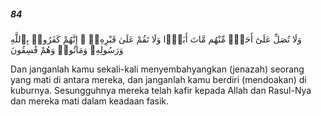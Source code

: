 ##### 84

<span class="ayah">وَلَا تُصَلِّ عَلَىٰٓ أَحَدٍۢ مِّنْهُم مَّاتَ أَبَدًۭا وَلَا تَقُمْ عَلَىٰ قَبْرِهِۦٓ ۖ إِنَّهُمْ كَفَرُوا۟ بِٱللَّهِ وَرَسُولِهِۦ وَمَاتُوا۟ وَهُمْ فَٰسِقُونَ</span>

<span class="ayah_translation">Dan janganlah kamu sekali-kali menyembahyangkan (jenazah) seorang yang mati di antara mereka, dan janganlah kamu berdiri (mendoakan) di kuburnya. Sesungguhnya mereka telah kafir kepada Allah dan Rasul-Nya dan mereka mati dalam keadaan fasik.</span>
